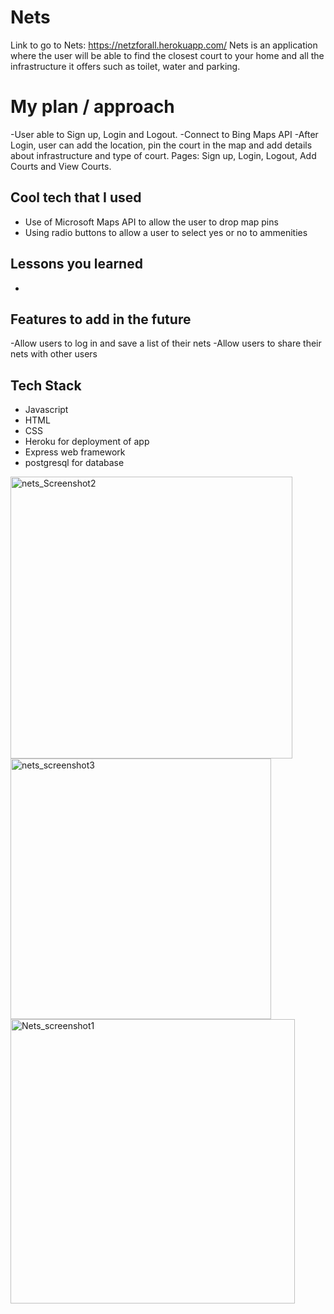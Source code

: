 # Nets
Link to go to Nets: https://netzforall.herokuapp.com/
Nets is an application where the user will be able to find the closest court to your home and all the infrastructure it offers such as toilet, water and parking.

# My plan / approach
-User able to Sign up, Login and Logout.
-Connect to Bing Maps API
-After Login, user can add the location, pin the court in the map and add details about infrastructure and type of court.
Pages: Sign up, Login, Logout, Add Courts and View Courts.

## Cool tech that I used
- Use of Microsoft Maps API to allow the user to drop map pins
- Using radio buttons to allow a user to select yes or no to ammenities
## Lessons you learned
- 

## Features to add in the future
-Allow users to log in and save a list of their nets
-Allow users to share their nets with other users

## Tech Stack
- Javascript
- HTML
- CSS
- Heroku for deployment of app
- Express web framework
- postgresql for database
            
<img width="451" alt="nets_Screenshot2" src="https://user-images.githubusercontent.com/97344617/158934267-2240b45d-26a6-4f49-b936-c3487136d94e.png">

<img width="417" alt="nets_screenshot3" src="https://user-images.githubusercontent.com/97344617/158934277-315b3d85-e250-42be-8764-3820c7566f69.png">

<img width="455" alt="Nets_screenshot1" src="https://user-images.githubusercontent.com/97344617/158934263-d33dfb46-dcb0-48d3-9694-48471d10e7ad.png">

